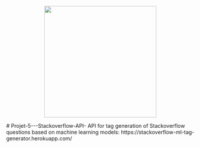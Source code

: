 <p align="center"><img width="300" src="https://github.com/FrancescoFran/Object-Detection-with-YOLOX/assets/96301982/5b7ddae2-1067-46bc-9cc1-a18e1dace030"></p>
# Projet-5---Stackoverflow-API-
API for tag generation of Stackoverflow questions based on machine learning models: 
https://stackoverflow-ml-tag-generator.herokuapp.com/

